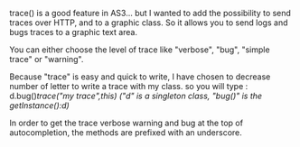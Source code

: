 trace() is a good feature in AS3... but I wanted to add the possibility to send traces over HTTP, and to a graphic class.
So it allows you to send logs and bugs traces to a graphic text area.

You can either choose the level of trace like "verbose", "bug", "simple trace" or "warning".

Because "trace" is easy and quick to write, I have chosen to decrease number of letter to write a trace with my class.
so you will type :
d.bug()_trace("my trace",this)
("d" is a singleton class, "bug()" is the getInstance():d)_

In order to get the trace verbose warning and bug at the top of autocompletion, the methods are prefixed with an underscore.